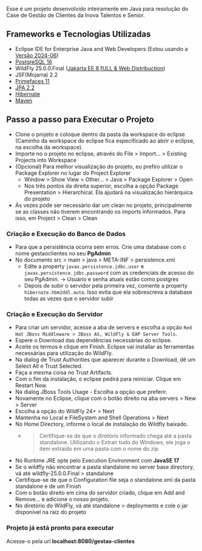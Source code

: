 Esse é um projeto desenvolvido inteiramente em Java para resolução do Case de Gestão de Clientes da Inova Talentos e Senior.

## Frameworks e Tecnologias Utilizadas

- Eclipse IDE for Enterprise Java and Web Developers (Estou usando a [Versão 2024-06](https://www.eclipse.org/downloads/download.php?file=/oomph/epp/2024-06/R/eclipse-inst-jre-win64.exe))
- [PostgreSQL 16](https://www.postgresql.org/download)
- WildFly 25.0.0.Final ([Jakarta EE 8 fULL & Web Distribuction](https://www.wildfly.org/downloads/))
- JSF(Mojarra) 2.2
- [Primefaces 11](https://primefaces.github.io/primefaces/11_0_0/#/)
- [JPA 2.2](https://www.oracle.com/java/technologies/persistence-jsp.html)
- [Hibernate](https://hibernate.org/)
- [Maven](https://maven.apache.org/)

## Passo a passo para Executar o Projeto

- Clone o projeto e coloque dentro da pasta da workspace do eclipse (Caminho da workspace do eclipse fica especificado ao abrir o eclipse, na escolha da workspace). 
- Importe no o projeto no eclipse, através do File > Import... > Existing Projects into Workspace
- (Opcional) Para melhor visualização do projeto, eu prefiro utilizar o Package Explorer no lugar do Project Explorer
  - Window > Show View > Other... > Java > Package Explorer > Open
  - Nos três pontos da direita superior, escolha a opção Package Presentation > Hierarchical. Ela ajudará na visualização hierárquica do projeto
- Às vezes pode ser necessário dar um clean no projeto, principalmente se as classes não tiverem encontrando os imports informados. Para isso, em Project > Clean > Clean

### Criação e Execução do Banco de Dados

- Para que a persistência ocorra sem erros. Crie uma database com o nome gestaoclientes no seu **PgAdmin**
- No documento src > main > java > META-INF > persistence.xml
    - Edite a property `javax.persistence.jdbc.user` e `javax.persistence.jdbc.password` com as credenciais de acesso do seu PgAdmin.
      ->  Usuário e senha atuais estão como postgres
    - Depois de subir o servidor pela primeira vez, comente a property `hibernate.hbm2ddl.auto`. Isso evita que ela sobrescreva a database todas as vezes que o servidor subir

### Criação e Execução do Servidor
- Para criar um servidor, acesse a aba de servers e escolha a opção `Red Hat JBoss Middleware > JBoss AS, WildFly & EAP Server Tools`.
- Espere o Download das dependências necessárias do eclipse.
- Aceite os termos e clique em Finish. Eclipse vai installar as ferramentas necessárias para utilização do WildFly.
- Na dialog de Trust Authorities que aparecer durante o Download, dê um Select All e Trust Selected.
- Faça a mesma coisa no Trust Artifacts.
- Com o fim da instalação, o eclipse pedirá para reiniciar. Clique em Restart Now.
- Na dialog JBoss Tools Usage - Escolha a opção que preferir.
- Novamente no Eclipse, clique com o botão direito na aba servers > New > Server
- Escolha a opção do WildFly 24+ > Next
- Mantenha no Local e FileSystem and Shell Operations > Next
- No Home Directory, informe o local de instalação do Wildfly baixado.
    - >Certifique-se de que o diretório informado chega até a pasta standalone. Utilizando o Extrair tudo do Windows, ele joga o item extraído em uma pasta com o nome do zip
- No Runtime JRE opte pelo Execution Environment com **JavaSE 17**
- Se o wildfly não encontrar a pasta standalone no server base directory, vá até wildfly-25.0.0.Final > standalone
- Certifique-se de que o Configuration file seja o standalone.xml da pasta standalone e de um Finish
- Com o botão direito em cima do servidor criado, clique em Add and Remove... e adicione o nosso projeto.
- No diretório do WildFly, vá até standalone > deployments e cole o jar disponível na raíz do projeto

### Projeto já está pronto para executar
Acesse-o pela url **localhost:8080/gestao-clientes**

  



